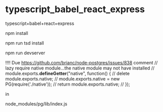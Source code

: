 # typescript_babel_react_express
typescript+babel+react+express

npm install

npm run tsd install


npm run devserver

!!!!
Due https://github.com/brianc/node-postgres/issues/838
comment
// lazy require native module...the native module may not have installed
// module.exports.__defineGetter__("native", function() {
//   delete module.exports.native;
//   module.exports.native = new PG(require('./native'));
//   return module.exports.native;
// });

in

node_modules/pg/lib/index.js

